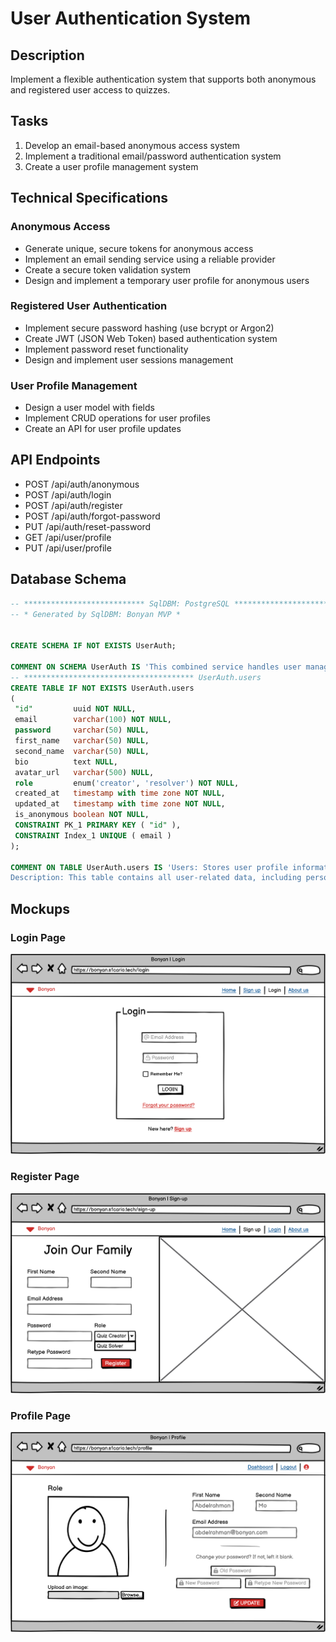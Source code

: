 # User Authentication System

## Description

Implement a flexible authentication system that supports both anonymous and registered user access to quizzes.

## Tasks

1. Develop an email-based anonymous access system
2. Implement a traditional email/password authentication system
3. Create a user profile management system

## Technical Specifications

### Anonymous Access

- Generate unique, secure tokens for anonymous access
- Implement an email sending service using a reliable provider
- Create a secure token validation system
- Design and implement a temporary user profile for anonymous users

### Registered User Authentication

- Implement secure password hashing (use bcrypt or Argon2)
- Create JWT (JSON Web Token) based authentication system
- Implement password reset functionality
- Design and implement user sessions management

### User Profile Management

- Design a user model with fields
- Implement CRUD operations for user profiles
- Create an API for user profile updates

## API Endpoints

- POST /api/auth/anonymous
- POST /api/auth/login
- POST /api/auth/register
- POST /api/auth/forgot-password
- PUT /api/auth/reset-password
- GET /api/user/profile
- PUT /api/user/profile

## Database Schema

```sql
-- *************************** SqlDBM: PostgreSQL ***************************
-- * Generated by SqlDBM: Bonyan MVP *


CREATE SCHEMA IF NOT EXISTS UserAuth;

COMMENT ON SCHEMA UserAuth IS 'This combined service handles user management and authentication. It manages user profiles, credentials, and authentication processes for the Bonyan quiz application.';
-- ************************************** UserAuth.users
CREATE TABLE IF NOT EXISTS UserAuth.users
(
 "id"         uuid NOT NULL,
 email        varchar(100) NOT NULL,
 password     varchar(50) NULL,
 first_name   varchar(50) NULL,
 second_name  varchar(50) NULL,
 bio          text NULL,
 avatar_url   varchar(500) NULL,
 role         enum('creator', 'resolver') NOT NULL,
 created_at   timestamp with time zone NOT NULL,
 updated_at   timestamp with time zone NOT NULL,
 is_anonymous boolean NOT NULL,
 CONSTRAINT PK_1 PRIMARY KEY ( "id" ),
 CONSTRAINT Index_1 UNIQUE ( email )
);

COMMENT ON TABLE UserAuth.users IS 'Users: Stores user profile information and authentication details.
Description: This table contains all user-related data, including personal information, authentication credentials, and role information. It supports both quiz creators and resolvers, as well as anonymous users.';

```

## Mockups

### Login Page

![Login Page Mockup](assets/Login%20Page.png)

### Register Page

![Register Page Mockup](assets/Sign-up%20Page.png)

### Profile Page

![Profile Page Mockup](assets/Profile%20Page.png)
